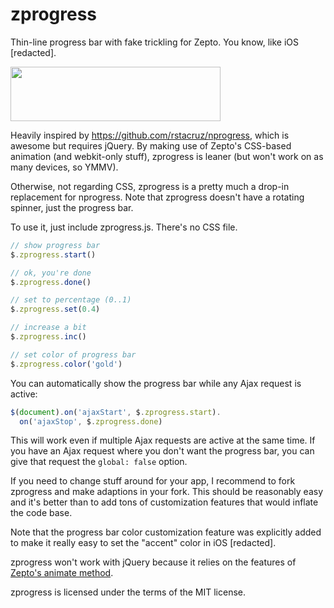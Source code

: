 zprogress
=========

Thin-line progress bar with fake trickling for Zepto. You know, like iOS [redacted].

<img src="http://f.cl.ly/items/3t1l0Q1k3p1n0U2q1g1A/zprogress.gif" width="336" height="87">

Heavily inspired by https://github.com/rstacruz/nprogress, which is awesome
but requires jQuery. By making use of Zepto's CSS-based animation
(and webkit-only stuff), zprogress is leaner (but won't work on as
many devices, so YMMV).

Otherwise, not regarding CSS, zprogress is a pretty much a drop-in
replacement for nprogress. Note that zprogress doesn't have a rotating
spinner, just the progress bar.

To use it, just include zprogress.js. There's no CSS file.

```javascript
// show progress bar
$.zprogress.start()

// ok, you're done
$.zprogress.done()

// set to percentage (0..1)
$.zprogress.set(0.4)

// increase a bit
$.zprogress.inc()

// set color of progress bar
$.zprogress.color('gold')
```

You can automatically show the progress bar while any Ajax request is active:

```javascript
$(document).on('ajaxStart', $.zprogress.start).
  on('ajaxStop', $.zprogress.done)
```

This will work even if multiple Ajax requests are active at the same time.
If you have an Ajax request where you don't want the progress bar, you can give
that request the `global: false` option.

If you need to change stuff around for your app, I recommend to fork zprogress and
make adaptions in your fork. This should be reasonably easy and it's better than
to add tons of customization features that would inflate the code base.

Note that the progress bar color customization feature was explicitly added to
make it really easy to set the "accent" color in iOS [redacted].

zprogress won't work with jQuery because it relies on the features of
[Zepto's animate method](http://zeptojs.com/#animate).

zprogress is licensed under the terms of the MIT license.
